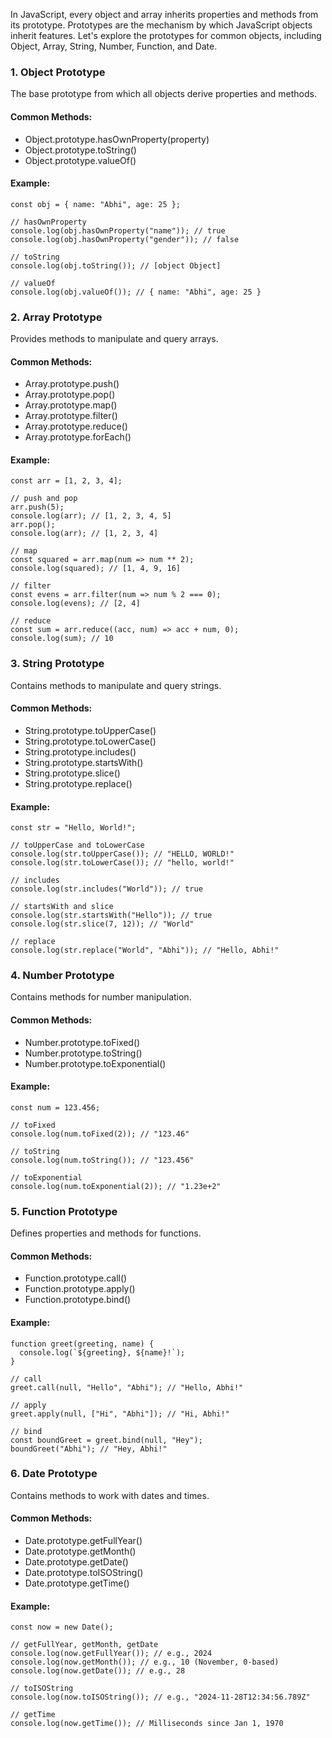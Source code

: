 In JavaScript, every object and array inherits properties and methods from its prototype. Prototypes are the mechanism by which JavaScript objects inherit features. Let's explore the prototypes for common objects, including Object, Array, String, Number, Function, and Date.

### 1. Object Prototype
The base prototype from which all objects derive properties and methods.

#### Common Methods:
* Object.prototype.hasOwnProperty(property)
* Object.prototype.toString()
* Object.prototype.valueOf()
#### Example:
```
const obj = { name: "Abhi", age: 25 };

// hasOwnProperty
console.log(obj.hasOwnProperty("name")); // true
console.log(obj.hasOwnProperty("gender")); // false

// toString
console.log(obj.toString()); // [object Object]

// valueOf
console.log(obj.valueOf()); // { name: "Abhi", age: 25 }
```
### 2. Array Prototype
Provides methods to manipulate and query arrays.

#### Common Methods:
* Array.prototype.push()
* Array.prototype.pop()
* Array.prototype.map()
* Array.prototype.filter()
* Array.prototype.reduce()
* Array.prototype.forEach()
#### Example:
```
const arr = [1, 2, 3, 4];

// push and pop
arr.push(5);
console.log(arr); // [1, 2, 3, 4, 5]
arr.pop();
console.log(arr); // [1, 2, 3, 4]

// map
const squared = arr.map(num => num ** 2);
console.log(squared); // [1, 4, 9, 16]

// filter
const evens = arr.filter(num => num % 2 === 0);
console.log(evens); // [2, 4]

// reduce
const sum = arr.reduce((acc, num) => acc + num, 0);
console.log(sum); // 10
```
### 3. String Prototype
Contains methods to manipulate and query strings.

#### Common Methods:
* String.prototype.toUpperCase()
* String.prototype.toLowerCase()
* String.prototype.includes()
* String.prototype.startsWith()
* String.prototype.slice()
* String.prototype.replace()
#### Example:
```
const str = "Hello, World!";

// toUpperCase and toLowerCase
console.log(str.toUpperCase()); // "HELLO, WORLD!"
console.log(str.toLowerCase()); // "hello, world!"

// includes
console.log(str.includes("World")); // true

// startsWith and slice
console.log(str.startsWith("Hello")); // true
console.log(str.slice(7, 12)); // "World"

// replace
console.log(str.replace("World", "Abhi")); // "Hello, Abhi!"
```
### 4. Number Prototype
Contains methods for number manipulation.

#### Common Methods:
* Number.prototype.toFixed()
* Number.prototype.toString()
* Number.prototype.toExponential()
#### Example:
```
const num = 123.456;

// toFixed
console.log(num.toFixed(2)); // "123.46"

// toString
console.log(num.toString()); // "123.456"

// toExponential
console.log(num.toExponential(2)); // "1.23e+2"
```
### 5. Function Prototype
Defines properties and methods for functions.

#### Common Methods:
* Function.prototype.call()
* Function.prototype.apply()
* Function.prototype.bind()
#### Example:
```
function greet(greeting, name) {
  console.log(`${greeting}, ${name}!`);
}

// call
greet.call(null, "Hello", "Abhi"); // "Hello, Abhi!"

// apply
greet.apply(null, ["Hi", "Abhi"]); // "Hi, Abhi!"

// bind
const boundGreet = greet.bind(null, "Hey");
boundGreet("Abhi"); // "Hey, Abhi!"
```
### 6. Date Prototype
Contains methods to work with dates and times.

#### Common Methods:
* Date.prototype.getFullYear()
* Date.prototype.getMonth()
* Date.prototype.getDate()
* Date.prototype.toISOString()
* Date.prototype.getTime()
#### Example:
```
const now = new Date();

// getFullYear, getMonth, getDate
console.log(now.getFullYear()); // e.g., 2024
console.log(now.getMonth()); // e.g., 10 (November, 0-based)
console.log(now.getDate()); // e.g., 28

// toISOString
console.log(now.toISOString()); // e.g., "2024-11-28T12:34:56.789Z"

// getTime
console.log(now.getTime()); // Milliseconds since Jan 1, 1970
```